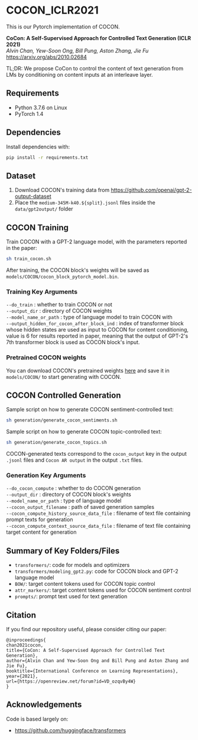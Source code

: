 # COCON_ICLR2021
This is our Pytorch implementation of COCON. 

**CoCon: A Self-Supervised Approach for Controlled Text Generation (ICLR 2021)**<br>
*Alvin Chan, Yew-Soon Ong, Bill Pung, Aston Zhang, Jie Fu*<br>
https://arxiv.org/abs/2010.02684

TL;DR: We propose CoCon to control the content of text generation from LMs by conditioning on content inputs at an interleave layer.


## Requirements
- Python 3.7.6 on Linux
- PyTorch 1.4

## Dependencies
Install dependencies with: 
```bash
pip install -r requirements.txt
```

## Dataset
1. Download COCON's training data from https://github.com/openai/gpt-2-output-dataset
2. Place the `medium-345M-k40.${split}.jsonl` files inside the `data/gpt2output/` folder


## COCON Training
Train COCON with a GPT-2 language model, with the parameters reported in the paper:  
```bash
sh train_cocon.sh
```  
After training, the COCON block's weights will be saved as `models/COCON/cocon_block_pytorch_model.bin`.

### Training Key Arguments
`--do_train` : whether to train COCON or not  
`--output_dir` : directory of COCON weights  
`--model_name_or_path` : type of language model to train COCON with  
`--output_hidden_for_cocon_after_block_ind` : index of transformer block whose hidden states are used as input to COCON for content conditioning, value is 6 for results reported in paper, meaning that the output of GPT-2's 7th transformer block is used as COCON block's input.


### Pretrained COCON weights
You can download COCON's pretrained weights [here](https://drive.google.com/file/d/10bZrIxfQY7xDDqgrfrhbN_zgj7SfQKIL/view?usp=sharing) and save it in `models/COCON/` to start generating with COCON.


## COCON Controlled Generation
Sample script on how to generate COCON sentiment-controlled text:  
```bash
sh generation/generate_cocon_sentiments.sh
```  

Sample script on how to generate COCON topic-controlled text:  
```bash
sh generation/generate_cocon_topics.sh
```  

COCON-generated texts correspond to the `cocon_output` key in the output `.jsonl` files and `Cocon AR output` in the output `.txt` files.

### Generation Key Arguments
`--do_cocon_compute` : whether to do COCON generation  
`--output_dir` : directory of COCON block's weights  
`--model_name_or_path` : type of language model  
`--cocon_output_filename` : path of saved generation samples  
`--cocon_compute_history_source_data_file` : filename of text file containing prompt texts for generation  
`--cocon_compute_context_source_data_file` : filename of text file containing target content for generation  


## Summary of Key Folders/Files
- `transformers/`: code for models and optimizers
- `transformers/modeling_gpt2.py`: code for COCON block and GPT-2 language model
- `BOW/`: target content tokens used for COCON topic control
- `attr_markers/`: target content tokens used for COCON sentiment control
- `prompts/`: prompt text used for text generation


## Citation
If you find our repository useful, please consider citing our paper:

```
@inproceedings{
chan2021cocon,
title={CoCon: A Self-Supervised Approach for Controlled Text Generation},
author={Alvin Chan and Yew-Soon Ong and Bill Pung and Aston Zhang and Jie Fu},
booktitle={International Conference on Learning Representations},
year={2021},
url={https://openreview.net/forum?id=VD_ozqvBy4W}
}
```


## Acknowledgements
Code is based largely on:
- https://github.com/huggingface/transformers